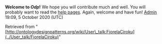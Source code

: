 __Welcome to _Odp_!__ We hope you will contribute much and well. 
You will probably want to read the [help pages](http://ontologydesignpatterns.org/wiki/Help:Contents "Help:Contents"). Again, welcome and have fun! [Admin](../User/ValentinaPresutti "User:ValentinaPresutti") 19:09, 5 October 2020 (UTC)





Retrieved from "[http://ontologydesignpatterns.org/wiki/User\_talk:FiorelaCiroku](../User_talk/FiorelaCiroku)"
